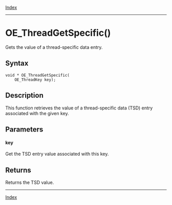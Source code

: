[Index](index.md)

---
# OE_ThreadGetSpecific()

Gets the value of a thread-specific data entry.

## Syntax

    void * OE_ThreadGetSpecific(
        OE_ThreadKey key);
## Description 

This function retrieves the value of a thread-specific data (TSD) entry associated with the given key.



## Parameters

#### key

Get the TSD entry value associated with this key.

## Returns

Returns the TSD value.

---
[Index](index.md)

